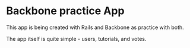 Backbone practice App
================

This app is being created with Rails and Backbone as practice with both. 

The app itself is quite simple - users, tutorials, and votes.